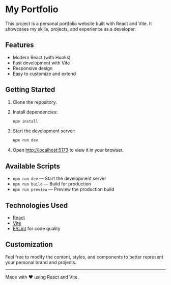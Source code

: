# My Portfolio

This project is a personal portfolio website built with React and Vite. It showcases my skills, projects, and experience as a developer.

## Features

- Modern React (with Hooks)
- Fast development with Vite
- Responsive design
- Easy to customize and extend

## Getting Started

1. Clone the repository.
2. Install dependencies:

   ```bash
   npm install
   ```

3. Start the development server:

   ```bash
   npm run dev
   ```

4. Open [http://localhost:5173](http://localhost:5173) to view it in your browser.

## Available Scripts

- `npm run dev` — Start the development server
- `npm run build` — Build for production
- `npm run preview` — Preview the production build

## Technologies Used

- [React](https://react.dev/)
- [Vite](https://vitejs.dev/)
- [ESLint](https://eslint.org/) for code quality

## Customization

Feel free to modify the content, styles, and components to better represent your personal brand and projects.

---

Made with ❤️ using React and Vite.
